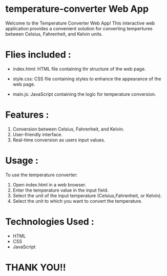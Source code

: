 # temperature-converter Web App
Welcome to the Temperature Converter Web App! This interactive web application provides a convenient solution for converting tempertures between Celsius, Fahrenheit, and Kelvin units.

# Flies included :

* index.html: HTML file containing thr structure  of the web page.

* style.css: CSS file containing styles to enhance the appearance of the web page.

* main.js: JavaScript containing the logic for temperature conversion.

# Features :

1. Conversion between Celsius, Fahrenheit, and Kelvin.
2. User-friendly interface.
3. Real-time conversion as users input values.

# Usage :

To use the temperature converter:
1. Open index.html in a web browser.
2. Enter the temperature value in the input field.
3. Select the unit of the input temperature (Celsius,Fahrenheit, or Kelvin).
4. Select the unit to which you want to convert the temperature.

# Technologies Used :
* HTML
* CSS
* JavaScript

# THANK YOU!!
